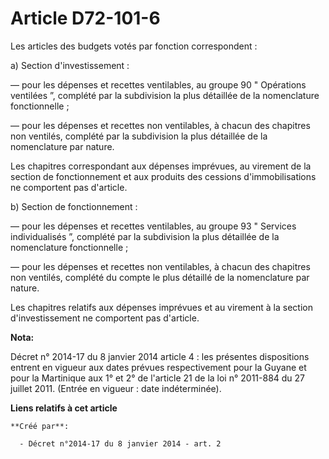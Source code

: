 # Article D72-101-6

Les articles des budgets votés par fonction correspondent : 

a) Section d'investissement : 

― pour les dépenses et recettes ventilables, au groupe 90 " Opérations ventilées ”, complété par la subdivision la plus
détaillée de la nomenclature fonctionnelle ; 

― pour les dépenses et recettes non ventilables, à chacun des chapitres non ventilés, complété par la subdivision la plus
détaillée de la nomenclature par nature. 

Les chapitres correspondant aux dépenses imprévues, au virement de la section de fonctionnement et aux produits des cessions
d'immobilisations ne comportent pas d'article. 

b) Section de fonctionnement : 

― pour les dépenses et recettes ventilables, au groupe 93 " Services individualisés ”, complété par la subdivision la plus
détaillée de la nomenclature fonctionnelle ; 

― pour les dépenses et recettes non ventilables, à chacun des chapitres non ventilés, complété du compte le plus détaillé de
la nomenclature par nature. 

Les chapitres relatifs aux dépenses imprévues et au virement à la section d'investissement ne comportent pas d'article.

**Nota:**

Décret n° 2014-17 du 8 janvier 2014 article 4 : les présentes dispositions entrent en vigueur aux dates prévues
respectivement pour la Guyane et pour la Martinique aux 1° et 2° de l'article 21 de la loi n° 2011-884 du 27 juillet 2011.
(Entrée en vigueur : date indéterminée).

**Liens relatifs à cet article**

	**Créé par**:

	  - Décret n°2014-17 du 8 janvier 2014 - art. 2
